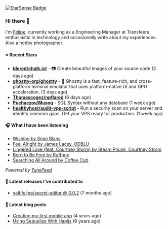 <a href="https://starsense.app/developer-types" target="_blank"><img src="https://starsense.app/api/badge/?user=valtlfelipe" alt="StarSense Badge"></a>

### Hi there 👋

I'm [Felipe](https://felipevm.com), currently working as a Engineering Manager at Transfeera, enthusiastic in technology and occasionally write about my experiences. Also a hobby photographer.

#### ⭐ Recent Stars
- **[Idered/chalk.ist](https://github.com/Idered/chalk.ist)** - 📷 Create beautiful images of your source code (3 days ago)
- **[ghostty-org/ghostty](https://github.com/ghostty-org/ghostty)** - 👻 Ghostty is a fast, feature-rich, and cross-platform terminal emulator that uses platform-native UI and GPU acceleration. (3 days ago)
- **[Thomascogez/npflared](https://github.com/Thomascogez/npflared)** (6 days ago)
- **[Puchaczov/Musoq](https://github.com/Puchaczov/Musoq)** - SQL Syntax without any database (1 week ago)
- **[healthyhost/audit-vps-script](https://github.com/healthyhost/audit-vps-script)** - Run a security scan on your server and identify common gaps. Get your VPS ready for production. (1 week ago)

#### 🎧 What I have been listening
- [Wishing by Sean Blanc](https://open.spotify.com/track/2ipr8HboTyHZkeLj7DPvqh)
- [Feel Alright by James Lacey, ODBLU](https://open.spotify.com/track/6yFWU2RnhjoMRCFJRG6I3n)
- [Lingered Love (feat. Courtney Storm) by Steam Phunk, Courtney Storm](https://open.spotify.com/track/0ri2rVapK5XjXf2fqkAjJK)
- [Born to Be Free by Ruffnux](https://open.spotify.com/track/1SG8N1R6jboiXkfboZGxVX)
- [Searching All Around by Coffee Cub](https://open.spotify.com/track/2T3r3RYm4JgH6FOdz6GdcW)

_Powered by [TuneFeed](https://tunefeed.app?ref=valtlfelipe-gh-profile)_ 

#### 🚀 Latest releases I've contributed to


- [valtlfelipe/secret-editor @ 0.0.2](https://github.com/valtlfelipe/secret-editor/releases/tag/0.0.2) (7 months ago)

#### 📄 Latest blog posts
- [Creating my first mobile app](https://felipevm.com/posts/creating-my-first-mobile-app/) (4 years ago)
- [Using Sequelize With Hapijs](https://felipevm.com/posts/using-sequelize-with-hapijs/) (6 years ago)
